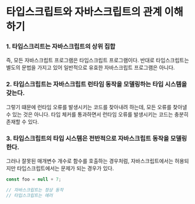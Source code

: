 # 타입스크립트와 자바스크립트의 관계 이해하기

### 1. 타입스크리트는 자바스크립트의 상위 집합

즉, 모든 자바스크립트 프로그램은 타입스크립트 프로그램이다.
반대로 타입스크립트는 별도의 문법을 가지고 있어 일반적으로 유효한 자바스크립트 프로그램은 아니다.

### 2. 타입스크립트는 자바스크립트 런타임 동작을 모델링하는 타입 시스템을 갖는다.

그렇기 떄문에 런타임 오류를 발생시키는 코드를 찾아내려 하는데,
모든 오류를 찾아낼 수 있는 것은 아니다.
타입 체커를 통과하면서 런타임 오류를 발생시키는 코드는 충분히 존재할 수 있다.

### 3. 타입스크립트의 타입 시스템은 전반적으로 자바스크립트 동작을 모델링한다.

그러나 잘못된 매개변수 개수로 함수를 호출하는 경우처럼, 자바스크립트에서는 허용되지만 타입스크립트에서는 문제가 되는 경우가 있다.

```ts
const foo = null + 7;

// 자바스크립트는 정상 동작
// 타입스크립트는 에러
```